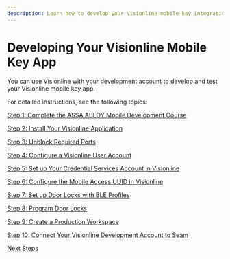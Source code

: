 ```yaml
---
description: Learn how to develop your Visionline mobile key integration.
---
```


# Developing Your Visionline Mobile Key App

You can use Visionline with your development account to develop and test your Visionline mobile key app.

For detailed instructions, see the following topics:

[Step 1: Complete the ASSA ABLOY Mobile Development Course](step-1-complete-the-assa-abloy-mobile-development-course.md)

[Step 2: Install Your Visionline Application](step-2-install-your-visionline-application.md)

[Step 3: Unblock Required Ports](step-3-unblock-required-ports.md)

[Step 4: Configure a Visionline User Account](step-4-configure-a-visionline-user-account.md)

[Step 5: Set up Your Credential Services Account in Visionline](step-5-set-up-your-credential-services-account-in-visionline.md)

[Step 6: Configure the Mobile Access UUID in Visionline](step-6-configure-the-mobile-access-uuid-in-visionline.md)

[Step 7: Set up Door Locks with BLE Profiles](step-7-set-up-door-locks-with-ble-profiles.md)

[Step 8: Program Door Locks](step-8-program-door-locks.md)

[Step 9: Create a Production Workspace](step-9-create-a-production-workspace.md)

[Step 10: Connect Your Visionline Development Account to Seam](../../../../assa-abloy-visionline-access-control-system-in-development/visionline-acs-setup-instructions/developing-and-launching-your-visionline-mobile-key-app/developing-your-visionline-mobile-key-app/step-10-connect-your-visionline-development-account-to-seam.md)

[Next Steps](next-steps.md)
